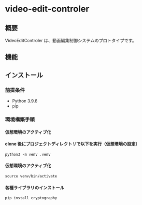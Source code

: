 # video-edit-controler

## 概要

VideoEditControler は、動画編集制御システムのプロトタイプです。

## 機能

## インストール

### 前提条件

- Python 3.9.6
- pip

### 環境構築手順

#### 仮想環境のアクティブ化

#### clone 後にプロジェクトディレクトリで以下を実行（仮想環境の設定）

```
python3 -m venv .venv
```

#### 仮想環境のアクティブ化

```
source venv/bin/activate
```

#### 各種ライブラリのインストール

```
pip install cryptography
```
